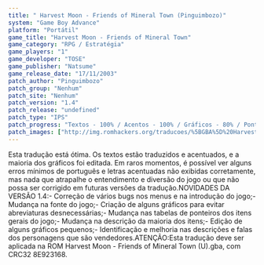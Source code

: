 ```yaml
---
title: " Harvest Moon - Friends of Mineral Town (Pinguimbozo)"
system: "Game Boy Advance"
platform: "Portátil"
game_title: "Harvest Moon - Friends of Mineral Town"
game_category: "RPG / Estratégia"
game_players: "1"
game_developer: "TOSE"
game_publisher: "Natsume"
game_release_date: "17/11/2003"
patch_author: "Pinguimbozo"
patch_group: "Nenhum"
patch_site: "Nenhum"
patch_version: "1.4"
patch_release: "undefined"
patch_type: "IPS"
patch_progress: "Textos - 100% / Acentos - 100% / Gráficos - 80% / Ponteiros - 100%"
patch_images: ["http://img.romhackers.org/traducoes/%5BGBA%5D%20Harvest%20Moon%20-%20Friends%20of%20Mineral%20Town%20-%20Pinguimbozo%20-%201.png","http://img.romhackers.org/traducoes/%5BGBA%5D%20Harvest%20Moon%20-%20Friends%20of%20Mineral%20Town%20-%20Pinguimbozo%20-%202.png","http://img.romhackers.org/traducoes/%5BGBA%5D%20Harvest%20Moon%20-%20Friends%20of%20Mineral%20Town%20-%20Pinguimbozo%20-%203.png"]
---
```

Esta tradução está ótima. Os textos estão traduzidos e acentuados, e a maioria dos gráficos foi editada. Em raros momentos, é possível ver alguns erros mínimos de português e letras acentuadas não exibidas corretamente, mas nada que atrapalhe o entendimento e diversão do jogo ou que não possa ser corrigido em futuras versões da tradução.NOVIDADES DA VERSÃO 1.4:- Correção de vários bugs nos menus e na introdução do jogo;- Mudança na fonte do jogo;- Criação de alguns gráficos para evitar abreviaturas desnecessárias;- Mudança nas tabelas de ponteiros dos itens gerais do jogo;- Mudança na descrição da maioria dos itens;- Edição de alguns gráficos pequenos;- Identificação e melhoria nas descrições e falas dos personagens que são vendedores.ATENÇÃO:Esta tradução deve ser aplicada na ROM Harvest Moon - Friends of Mineral Town (U).gba, com CRC32 8E923168.